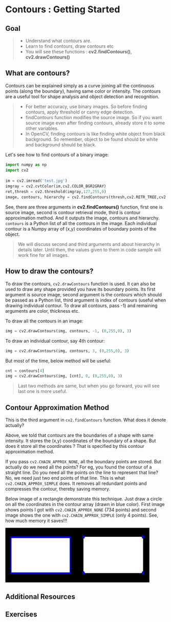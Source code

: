 # Contours : Getting Started 

## Goal

>- Understand what contours are.
>- Learn to find contours, draw contours etc
>- You will see these functions : **cv2.findContours()**, **cv2.drawContours()**

What are contours?
-------------------

Contours can be explained simply as a curve joining all the continuous points (along the boundary), having same color or intensity. The contours are a useful tool for shape analysis and object detection and recognition.

>- For better accuracy, use binary images. So before finding contours, apply threshold or canny edge detection.
>- findContours function modifies the source image. So if you want source image even after finding contours, already store it to some other variables.
>- In OpenCV, finding contours is like finding white object from black background. So remember, object to be found should be white and background should be black.

Let's see how to find contours of a binary image:

```python
import numpy as np
import cv2
 
im = cv2.imread('test.jpg')
imgray = cv2.cvtColor(im,cv2.COLOR_BGR2GRAY)
ret,thresh = cv2.threshold(imgray,127,255,0)
image, contours, hierarchy = cv2.findContours(thresh,cv2.RETR_TREE,cv2.CHAIN_APPROX_SIMPLE)
```

See, there are three arguments in **cv2.findContours()** function, first one is source image, second is contour retrieval mode, third is contour approximation method. And it outputs the image, contours and hierarchy. ``contours`` is a Python list of all the contours in the image. Each individual contour is a Numpy array of (x,y) coordinates of boundary points of the object.

> We will discuss second and third arguments and about hierarchy in details later. Until then, the values given to them in code sample will work fine for all images. 

## How to draw the contours?

To draw the contours, ``cv2.drawContours`` function is used. It can also be used to draw any shape provided you have its boundary points. Its first argument is source image, second argument is the contours which should be passed as a Python list, third argument is index of contours (useful when drawing individual contour. To draw all contours, pass -1) and remaining arguments are color, thickness etc.

To draw all the contours in an image:

```python
img = cv2.drawContours(img, contours, -1, (0,255,0), 3)
```

To draw an individual contour, say 4th contour:

```python
img = cv2.drawContours(img, contours, 3, (0,255,0), 3)
```

But most of the time, below method will be useful:

```python
cnt = contours[4]
img = cv2.drawContours(img, [cnt], 0, (0,255,0), 3)
```

> Last two methods are same, but when you go forward, you will see last one is more useful.

Contour Approximation Method
--------------------------------

This is the third argument in ``cv2.findContours`` function. What does it denote actually?

Above, we told that contours are the boundaries of a shape with same intensity. It stores the (x,y) coordinates of the boundary of a shape. But does it store all the coordinates ? That is specified by this contour approximation method. 

If you pass ``cv2.CHAIN_APPROX_NONE``, all the boundary points are stored. But actually do we need all the points? For eg, you found the contour of a straight line. Do you need all the points on the line to represent that line? No, we need just two end points of that line. This is what ``cv2.CHAIN_APPROX_SIMPLE`` does. It removes all redundant points and compresses the contour, thereby saving memory.

Below image of a rectangle demonstrate this technique. Just draw a circle on all the coordinates in the contour array (drawn in blue color). First image shows points I got with ``cv2.CHAIN_APPROX_NONE`` (734 points) and second image shows the one with ``cv2.CHAIN_APPROX_SIMPLE`` (only 4 points). See, how much memory it saves!!!

![](images/none.jpg)

Additional Resources
------------------------

Exercises
-------------

